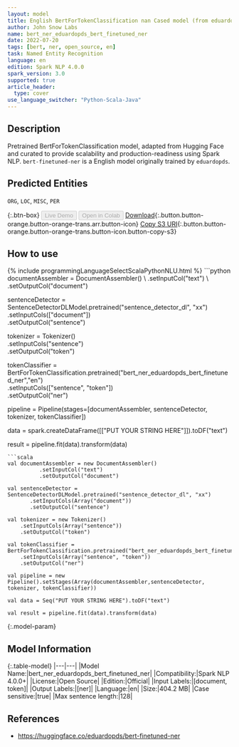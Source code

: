 ```yaml
---
layout: model
title: English BertForTokenClassification nan Cased model (from eduardopds)
author: John Snow Labs
name: bert_ner_eduardopds_bert_finetuned_ner
date: 2022-07-20
tags: [bert, ner, open_source, en]
task: Named Entity Recognition
language: en
edition: Spark NLP 4.0.0
spark_version: 3.0
supported: true
article_header:
  type: cover
use_language_switcher: "Python-Scala-Java"
---
```


## Description

Pretrained BertForTokenClassification model, adapted from Hugging Face and curated to provide scalability and production-readiness using Spark NLP. `bert-finetuned-ner` is a English model originally trained by `eduardopds`.

## Predicted Entities

`ORG`, `LOC`, `MISC`, `PER`

{:.btn-box}
<button class="button button-orange" disabled>Live Demo</button>
<button class="button button-orange" disabled>Open in Colab</button>
[Download](https://s3.amazonaws.com/auxdata.johnsnowlabs.com/public/models/bert_ner_eduardopds_bert_finetuned_ner_en_4.0.0_3.0_1658322812565.zip){:.button.button-orange.button-orange-trans.arr.button-icon}
[Copy S3 URI](s3://auxdata.johnsnowlabs.com/public/models/bert_ner_eduardopds_bert_finetuned_ner_en_4.0.0_3.0_1658322812565.zip){:.button.button-orange.button-orange-trans.button-icon.button-copy-s3}

## How to use



<div class="tabs-box" markdown="1">
{% include programmingLanguageSelectScalaPythonNLU.html %}
```python
documentAssembler = DocumentAssembler() \
        .setInputCol("text") \
        .setOutputCol("document")

sentenceDetector = SentenceDetectorDLModel.pretrained("sentence_detector_dl", "xx")\
       .setInputCols(["document"])\
       .setOutputCol("sentence")

tokenizer = Tokenizer() \
    .setInputCols("sentence") \
    .setOutputCol("token")

tokenClassifier = BertForTokenClassification.pretrained("bert_ner_eduardopds_bert_finetuned_ner","en") \
    .setInputCols(["sentence", "token"]) \
    .setOutputCol("ner")

pipeline = Pipeline(stages=[documentAssembler, sentenceDetector, tokenizer, tokenClassifier])

data = spark.createDataFrame([["PUT YOUR STRING HERE"]]).toDF("text")

result = pipeline.fit(data).transform(data)
```
```scala
val documentAssembler = new DocumentAssembler() 
          .setInputCol("text") 
          .setOutputCol("document")

val sentenceDetector = SentenceDetectorDLModel.pretrained("sentence_detector_dl", "xx")
       .setInputCols(Array("document"))
       .setOutputCol("sentence")

val tokenizer = new Tokenizer() 
    .setInputCols(Array("sentence"))
    .setOutputCol("token")

val tokenClassifier = BertForTokenClassification.pretrained("bert_ner_eduardopds_bert_finetuned_ner","en") 
    .setInputCols(Array("sentence", "token")) 
    .setOutputCol("ner")

val pipeline = new Pipeline().setStages(Array(documentAssembler,sentenceDetector, tokenizer, tokenClassifier))

val data = Seq("PUT YOUR STRING HERE").toDF("text")

val result = pipeline.fit(data).transform(data)
```
</div>

{:.model-param}
## Model Information

{:.table-model}
|---|---|
|Model Name:|bert_ner_eduardopds_bert_finetuned_ner|
|Compatibility:|Spark NLP 4.0.0+|
|License:|Open Source|
|Edition:|Official|
|Input Labels:|[document, token]|
|Output Labels:|[ner]|
|Language:|en|
|Size:|404.2 MB|
|Case sensitive:|true|
|Max sentence length:|128|

## References

- https://huggingface.co/eduardopds/bert-finetuned-ner